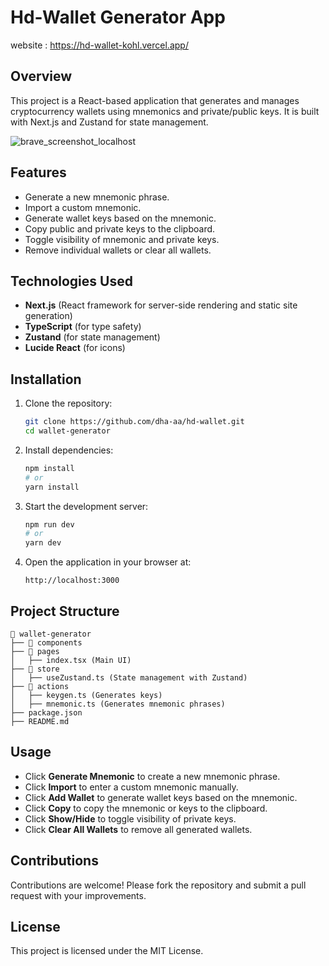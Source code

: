 # Hd-Wallet Generator App

website : https://hd-wallet-kohl.vercel.app/

## Overview
This project is a React-based application that generates and manages cryptocurrency wallets using mnemonics and private/public keys. It is built with Next.js and Zustand for state management.

![brave_screenshot_localhost](https://hd-wallet-kohl.vercel.app/)
## Features
- Generate a new mnemonic phrase.
- Import a custom mnemonic.
- Generate wallet keys based on the mnemonic.
- Copy public and private keys to the clipboard.
- Toggle visibility of mnemonic and private keys.
- Remove individual wallets or clear all wallets.

## Technologies Used
- **Next.js** (React framework for server-side rendering and static site generation)
- **TypeScript** (for type safety)
- **Zustand** (for state management)
- **Lucide React** (for icons)

## Installation

1. Clone the repository:
   ```sh
   git clone https://github.com/dha-aa/hd-wallet.git
   cd wallet-generator
   ```

2. Install dependencies:
   ```sh
   npm install
   # or
   yarn install
   ```

3. Start the development server:
   ```sh
   npm run dev
   # or
   yarn dev
   ```

4. Open the application in your browser at:
   ```
   http://localhost:3000
   ```

## Project Structure
```
📂 wallet-generator
├── 📂 components
├── 📂 pages
│   ├── index.tsx (Main UI)
├── 📂 store
│   ├── useZustand.ts (State management with Zustand)
├── 📂 actions
│   ├── keygen.ts (Generates keys)
│   ├── mnemonic.ts (Generates mnemonic phrases)
├── package.json
├── README.md
```

## Usage
- Click **Generate Mnemonic** to create a new mnemonic phrase.
- Click **Import** to enter a custom mnemonic manually.
- Click **Add Wallet** to generate wallet keys based on the mnemonic.
- Click **Copy** to copy the mnemonic or keys to the clipboard.
- Click **Show/Hide** to toggle visibility of private keys.
- Click **Clear All Wallets** to remove all generated wallets.

## Contributions
Contributions are welcome! Please fork the repository and submit a pull request with your improvements.

## License
This project is licensed under the MIT License.



